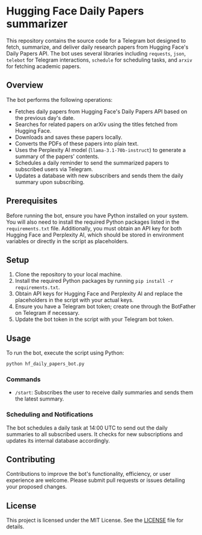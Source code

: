 # Hugging Face Daily Papers summarizer

This repository contains the source code for a Telegram bot designed to fetch, summarize, and deliver daily research papers from Hugging Face's Daily Papers API. The bot uses several libraries including `requests`, `json`, `telebot` for Telegram interactions, `schedule` for scheduling tasks, and `arxiv` for fetching academic papers.

## Overview

The bot performs the following operations:

- Fetches daily papers from Hugging Face's Daily Papers API based on the previous day's date.
- Searches for related papers on arXiv using the titles fetched from Hugging Face.
- Downloads and saves these papers locally.
- Converts the PDFs of these papers into plain text.
- Uses the Perplexity AI model (`llama-3.1-70b-instruct`) to generate a summary of the papers' contents.
- Schedules a daily reminder to send the summarized papers to subscribed users via Telegram.
- Updates a database with new subscribers and sends them the daily summary upon subscribing.

## Prerequisites

Before running the bot, ensure you have Python installed on your system. You will also need to install the required Python packages listed in the `requirements.txt` file. Additionally, you must obtain an API key for both Hugging Face and Perplexity AI, which should be stored in environment variables or directly in the script as placeholders.

## Setup

1. Clone the repository to your local machine.
2. Install the required Python packages by running `pip install -r requirements.txt`.
3. Obtain API keys for Hugging Face and Perplexity AI and replace the placeholders in the script with your actual keys.
4. Ensure you have a Telegram bot token; create one through the BotFather on Telegram if necessary.
5. Update the bot token in the script with your Telegram bot token.

## Usage

To run the bot, execute the script using Python:

```bash
python hf_daily_papers_bot.py
```

### Commands

- `/start`: Subscribes the user to receive daily summaries and sends them the latest summary.

### Scheduling and Notifications

The bot schedules a daily task at 14:00 UTC to send out the daily summaries to all subscribed users. It checks for new subscriptions and updates its internal database accordingly.

## Contributing

Contributions to improve the bot's functionality, efficiency, or user experience are welcome. Please submit pull requests or issues detailing your proposed changes.

## License

This project is licensed under the MIT License. See the [LICENSE](LICENSE) file for details.
